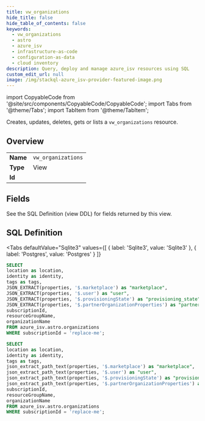 ```yaml
--- 
title: vw_organizations
hide_title: false
hide_table_of_contents: false
keywords:
  - vw_organizations
  - astro
  - azure_isv
  - infrastructure-as-code
  - configuration-as-data
  - cloud inventory
description: Query, deploy and manage azure_isv resources using SQL
custom_edit_url: null
image: /img/stackql-azure_isv-provider-featured-image.png
---
```


import CopyableCode from '@site/src/components/CopyableCode/CopyableCode';
import Tabs from '@theme/Tabs';
import TabItem from '@theme/TabItem';

Creates, updates, deletes, gets or lists a <code>vw_organizations</code> resource.

## Overview
<table><tbody>
<tr><td><b>Name</b></td><td><code>vw_organizations</code></td></tr>
<tr><td><b>Type</b></td><td>View</td></tr>
<tr><td><b>Id</b></td><td><CopyableCode code="azure_isv.astro.vw_organizations" /></td></tr>
</tbody></table>

## Fields

See the SQL Definition (view DDL) for fields returned by this view.

## SQL Definition

<Tabs
defaultValue="Sqlite3"
values={[
{ label: 'Sqlite3', value: 'Sqlite3' },
{ label: 'Postgres', value: 'Postgres' }
]}
>
<TabItem value="Sqlite3">

```sql
SELECT
location as location,
identity as identity,
tags as tags,
JSON_EXTRACT(properties, '$.marketplace') as "marketplace",
JSON_EXTRACT(properties, '$.user') as "user",
JSON_EXTRACT(properties, '$.provisioningState') as "provisioning_state",
JSON_EXTRACT(properties, '$.partnerOrganizationProperties') as "partner_organization_properties",
subscriptionId,
resourceGroupName,
organizationName
FROM azure_isv.astro.organizations
WHERE subscriptionId = 'replace-me';
```

</TabItem>
<TabItem value="Postgres">

```sql
SELECT
location as location,
identity as identity,
tags as tags,
json_extract_path_text(properties, '$.marketplace') as "marketplace",
json_extract_path_text(properties, '$.user') as "user",
json_extract_path_text(properties, '$.provisioningState') as "provisioning_state",
json_extract_path_text(properties, '$.partnerOrganizationProperties') as "partner_organization_properties",
subscriptionId,
resourceGroupName,
organizationName
FROM azure_isv.astro.organizations
WHERE subscriptionId = 'replace-me';
```

</TabItem>
</Tabs>
